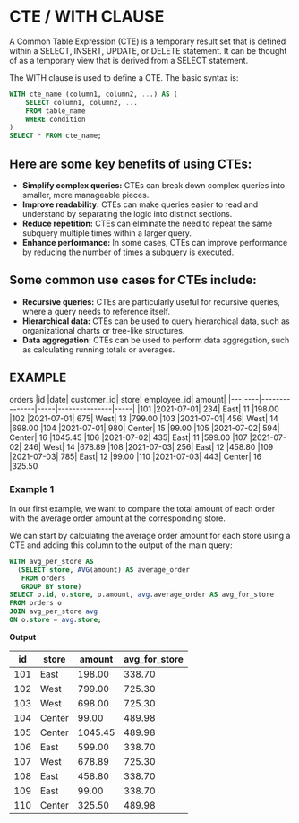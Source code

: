 # CTE / WITH CLAUSE

A Common Table Expression (CTE) is a temporary result set that is defined within a SELECT, INSERT, UPDATE, or DELETE statement. It can be thought of as a temporary view that is derived from a SELECT statement.

The WITH clause is used to define a CTE. The basic syntax is:

```sql
WITH cte_name (column1, column2, ...) AS (
    SELECT column1, column2, ...
    FROM table_name
    WHERE condition
)
SELECT * FROM cte_name;
```

## Here are some key benefits of using CTEs:

- **Simplify complex queries:** CTEs can break down complex queries into smaller, more manageable pieces.
- **Improve readability:** CTEs can make queries easier to read and understand by separating the logic into distinct sections.
- **Reduce repetition:** CTEs can eliminate the need to repeat the same subquery multiple times within a larger query.
- **Enhance performance:** In some cases, CTEs can improve performance by reducing the number of times a subquery is executed.

## Some common use cases for CTEs include:

- **Recursive queries:** CTEs are particularly useful for recursive queries, where a query needs to reference itself.
- **Hierarchical data:** CTEs can be used to query hierarchical data, such as organizational charts or tree-like structures.
- **Data aggregation:** CTEs can be used to perform data aggregation, such as calculating running totals or averages.

## EXAMPLE

orders
|id	|date|	customer_id|	store|	employee_id|	amount|
|---|----|---------------|-----|---------------|-----|
|101	|2021-07-01|	234|	East|	11	|198.00
|102	|2021-07-01|	675|	West|	13	|799.00
|103	|2021-07-01|	456|	West|	14	|698.00
|104	|2021-07-01|	980|	Center|	15	|99.00
|105	|2021-07-02|	594|	Center| 16	|1045.45
|106	|2021-07-02|	435|	East|	11	|599.00
|107	|2021-07-02|	246|	West|	14	|678.89
|108	|2021-07-03|	256|	East|	12	|458.80
|109	|2021-07-03|	785|	East|	12	|99.00
|110	|2021-07-03|	443|	Center|	16	|325.50

### Example 1
In our first example, we want to compare the total amount of each order with the average order amount at the corresponding store.

We can start by calculating the average order amount for each store using a CTE and adding this column to the output of the main query:

```sql
WITH avg_per_store AS
  (SELECT store, AVG(amount) AS average_order
   FROM orders
   GROUP BY store)
SELECT o.id, o.store, o.amount, avg.average_order AS avg_for_store
FROM orders o
JOIN avg_per_store avg
ON o.store = avg.store;
```

**Output**

|id	|store	|amount	|avg_for_store
|---|-------|-------|-------------
|101	|East	|198.00	|338.70
|102	|West	|799.00	|725.30
|103	|West	|698.00	|725.30
|104	|Center	|99.00	|489.98
|105	|Center	|1045.45	|489.98
|106	|East	|599.00	|338.70
|107	|West	|678.89	|725.30
|108	|East	|458.80	|338.70
|109	|East	|99.00	|338.70
|110	|Center	|325.50	|489.98